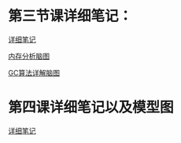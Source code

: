 # 第三节课详细笔记：

[详细笔记](https://github.com/nuoyimanaituling/JAVA-01/tree/main/Week_02/%E7%AC%AC%E4%B8%89%E8%8A%82%E8%AF%BE%EF%BC%9A%E5%88%86%E6%9E%90%E5%90%84%E4%B8%AAGC%E6%97%A5%E5%BF%97%E6%B5%8B%E8%AF%95%E6%A1%88%E4%BE%8B)

[内存分析脑图](https://github.com/nuoyimanaituling/JAVA-01/blob/main/Week_02/%E5%86%85%E5%AD%98%E5%88%86%E6%9E%90%E8%84%91%E5%9B%BE.png)

[GC算法详解脑图](https://github.com/nuoyimanaituling/JAVA-01/blob/main/Week_02/GC%E7%AE%97%E6%B3%95%E8%AF%A6%E8%A7%A3%E8%84%91%E5%9B%BE.png)

# 第四课详细笔记以及模型图

[详细笔记](https://github.com/nuoyimanaituling/JAVA-01/blob/main/Week_02/%E7%AC%AC%E5%9B%9B%E8%8A%82%E8%AF%BE%E8%AF%A6%E7%BB%86%E5%AD%A6%E4%B9%A0%E7%AC%94%E8%AE%B0.md)